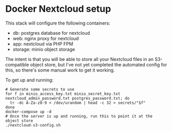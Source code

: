 # Docker Nextcloud setup

This stack will configure the following containers:

* db: postgres database for nextcloud
* web: nginx proxy for nextcloud
* app: nextcloud via PHP FPM
* storage: minio object storage

The intent is that you will be able to store all your Nextcloud files in an S3-compatible object store, but I've not yet completed the automated config for this, so there's some manual work to get it working.

To get up and running:

```
# Generate some secrets to use
for f in minio_access_key.txt minio_secret_key.txt nextcloud_admin_password.txt postgres_password.txt; do
  tr -dc A-Za-z0-9 < /dev/urandom | head -c 32 > secrets/"$f"
done
docker-compose up -d
# Once the server is up and running, run this to point it at the object store
./nextcloud-s3-config.sh

